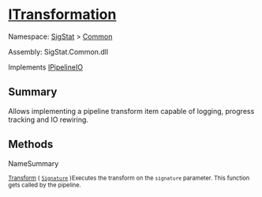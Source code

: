 # [ITransformation](./ITransformation.md)

Namespace: [SigStat]() > [Common](./README.md)

Assembly: SigStat.Common.dll

Implements [IPipelineIO](./Pipeline/IPipelineIO.md)

## Summary
Allows implementing a pipeline transform item capable of logging, progress tracking and IO rewiring.

## Methods

NameSummary

<sub>[Transform](./Methods/ITransformation-100663461.md) ( [`Signature`](./Signature.md) )</sub><sub>Executes the transform on the `signature` parameter.  This function gets called by the pipeline.</sub>


